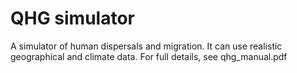 # QHG simulator

A simulator of human dispersals and migration. It can use realistic geographical and climate data. For full details, see qhg_manual.pdf
